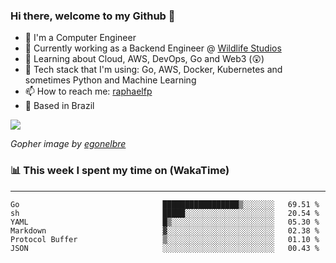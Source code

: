 ### Hi there, welcome to my Github 👋

- 📖 I'm a Computer Engineer
- 🔭 Currently working as a Backend Engineer @ [Wildlife Studios](https://wildlifestudios.com/)
- 🌱 Learning about Cloud, AWS, DevOps, Go and Web3 (😲)
- 🚀 Tech stack that I'm using: Go, AWS, Docker, Kubernetes and sometimes Python and Machine Learning
- 📫 How to reach me: [raphaelfp](https://linkedin.com/in/raphaelfp)
- 🏡 Based in Brazil

![](https://github.com/raphaelfp/gophers/blob/master/.thumb/animation/morning-coffee-3x.gif)

*Gopher image by [egonelbre](https://github.com/egonelbre/)*

### 📊 This week I spent my time on (WakaTime)

---

<!--START_SECTION:waka-->

```text
Go                                █████████████████▒░░░░░░░   69.51 %
sh                                █████░░░░░░░░░░░░░░░░░░░░   20.54 %
YAML                              █▒░░░░░░░░░░░░░░░░░░░░░░░   05.30 %
Markdown                          ▓░░░░░░░░░░░░░░░░░░░░░░░░   02.38 %
Protocol Buffer                   ▒░░░░░░░░░░░░░░░░░░░░░░░░   01.10 %
JSON                              ░░░░░░░░░░░░░░░░░░░░░░░░░   00.43 %
```

<!--END_SECTION:waka-->
